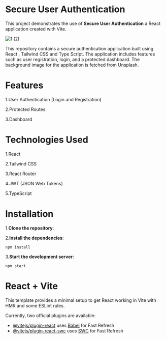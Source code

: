 # **Secure User Authentication**
This project demonstrates the use of **Secure User Authentication** a React application created with Vite.


![1 (2)](https://github.com/user-attachments/assets/6e76183a-7b67-46c4-8556-3023d0253111)


This repository contains a secure authentication application built using React , Tailwind CSS and Type Script. The application includes features such as user registration, login, and a protected dashboard. The background image for the application is fetched from Unsplash.

# **Features**

1.User Authentication (Login and Registration)

2.Protected Routes

3.Dashboard


# **Technologies Used**

1.React

2.Tailwind CSS

3.React Router

4.JWT (JSON Web Tokens)

5.TypeScript


# **Installation**
1.**Clone the repository**:
   

2.**Install the dependencies**:

`npm install`



3.**Start the development server**:

`npm start`





# React + Vite

This template provides a minimal setup to get React working in Vite with HMR and some ESLint rules.

Currently, two official plugins are available:

- [@vitejs/plugin-react](https://github.com/vitejs/vite-plugin-react/blob/main/packages/plugin-react/README.md) uses [Babel](https://babeljs.io/) for Fast Refresh
- [@vitejs/plugin-react-swc](https://github.com/vitejs/vite-plugin-react-swc) uses [SWC](https://swc.rs/) for Fast Refresh

